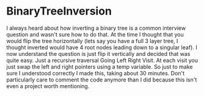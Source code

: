 # BinaryTreeInversion
I always heard about how inverting a binary tree is a common interview question and wasn't sure how to do that. At the time I thought that you would flip the tree horizontally (lets say you have a full 3 layer tree, I thought inverted would have 4 root nodes leading down to a singular leaf). I now understand the question is just flip it vertically and decided that was quite easy. Just a recursive traversal Going Left Right Visit. At each visit you just swap the left and right pointers using a temp variable. So just to make sure I understood correctly I made this, taking about 30 minutes. Don't particularly care to comment the code anymore than I did because this isn't even a project worth mentioning.
